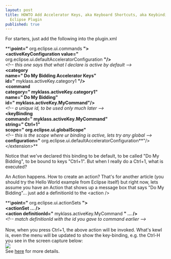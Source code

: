 ```yaml
---
layout: post
title: HOWTO Add Accelerator Keys, aka Keyboard Shortcuts, aka Keybindings to Your
  Eclipse Plugin
published: true
---
```

For starters, just add the following into the <font>plugin.xml<br></font>  
<!--StartFragment --> <!--StartFragment --> **\<extension**  
**point="** org.eclipse.ui.commands **"\>**  
**\<activeKeyConfiguration value="** org.eclipse.ui.defaultAcceleratorConfiguration **"/\>**  
_\<!-- this one says that what I declare is active by default --\>_  
**\<category  
 name=" **Do My Bidding Accelerator Keys**"**  
**id="** myklass.activeKey.category1 **"/\>**  
**\<command  
 category=" **myklass.activeKey.category1**"  
 name=" **Do My Bidding**"  
 id=" **myklass.activeKey.MyCommand**"/\>**   
_\<!-- a unique id, to be used only much later --\>_  
**\<keyBinding  
 command=" **myklass.activeKey.MyCommand**"  
 string=" **Ctrl+1**"  
 scope=" **org.eclipse.ui.globalScope**"**   
_\<!-- this is the scope where ur binding is active, lets try any global --\>_  
**configuration="** org.eclipse.ui.defaultAcceleratorConfiguration**"/\>  
 \</extension\>**    
  
Notice that we've declared this binding to be default, to be called "Do My Bidding", to be bound to keys "Ctrl+1". But when I really do a Ctrl+1, what is executed?

An Action happens. How to create an action? That's for another article (you should try the Hello World example from Eclipse itself) but right now, lets assume you have an Action that shows up a message box that says "Do My Bidding"... just add a <font>definitionId</font> to the <font>&lt;action /&gt;</font>  
  
<!--StartFragment --> **\<extension**  
**point="** org.eclipse.ui.actionSets **"\>**  
**\<actionSet ... /\>**  
**\<action definitionId="** myklass.activeKey.MyCommand **" ... /\>**   
_\<!-- match definitionId with the id you gave to command earlier --\>_   
<action></action><!-- match definitionId with the id you gave to command earlier -->  
<extension></extension><!--StartFragment --><extension></extension>Now, when you press Ctrl+1, the above action will be invoked. What's kewl is, even the menu will be updated to show the key-binding, e.g. the Ctrl-H you see in the screen capture below:  
 ![](http://www.yanime.org/accelerator_keys_menu.jpg)  
See [here](http://publib.boulder.ibm.com/infocenter/ad51help/index.jsp?topic=/org.eclipse.platform.doc.isv/guide/wrkAdv_keyBindings_accelConfig.htm) for more details.

  
